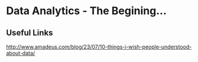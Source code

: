 # Data Analytics - The Begining...
## Useful Links
http://www.amadeus.com/blog/23/07/10-things-i-wish-people-understood-about-data/
